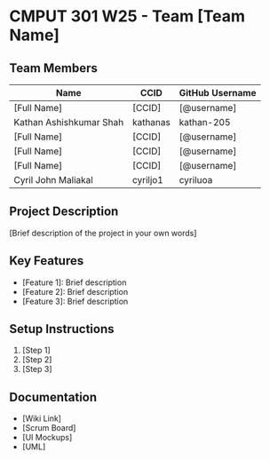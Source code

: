 # CMPUT 301 W25 - Team [Team Name]

## Team Members

| Name        | CCID   | GitHub Username |
| ----------- | ------ | --------------- |
| [Full Name] | [CCID] | [@username]     |
| Kathan Ashishkumar Shah | kathanas | kathan-205   |
| [Full Name] | [CCID] | [@username]     |
| [Full Name] | [CCID] | [@username]     |
| [Full Name] | [CCID] | [@username]     |
| Cyril John Maliakal | cyriljo1 | cyriluoa     |

## Project Description

[Brief description of the project in your own words]

## Key Features

- [Feature 1]: Brief description
- [Feature 2]: Brief description
- [Feature 3]: Brief description

## Setup Instructions

1. [Step 1]
2. [Step 2]
3. [Step 3]

## Documentation

- [Wiki Link]
- [Scrum Board]
- [UI Mockups]
- [UML]
